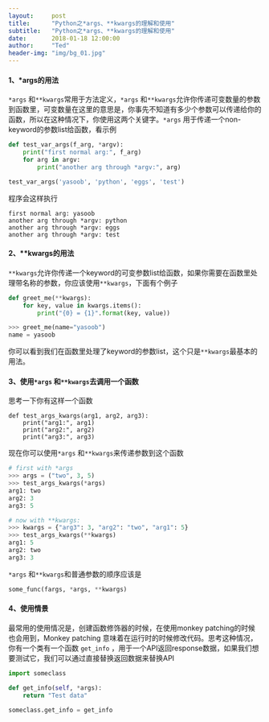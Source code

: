 ```yaml
---
layout:     post
title:      "Python之*args、**kwargs的理解和使用"
subtitle:   "Python之*args、**kwargs的理解和使用"
date:       2018-01-18 12:00:00
author:     "Ted"
header-img: "img/bg_01.jpg"
---
```


#### 1、*args的用法

`*args` 和`**kwargs`常用于方法定义，`*args` 和`**kwargs`允许你传递可变数量的参数到函数里，可变数量在这里的意思是，你事先不知道有多少个参数可以传递给你的函数，所以在这种情况下，你使用这两个关键字。`*args` 用于传递一个non-keyword的参数list给函数，看示例

```python
def test_var_args(f_arg, *argv):
    print("first normal arg:", f_arg)
    for arg in argv:
        print("another arg through *argv:", arg)

test_var_args('yasoob', 'python', 'eggs', 'test')
```

程序会这样执行

```
first normal arg: yasoob
another arg through *argv: python
another arg through *argv: eggs
another arg through *argv: test
```

#### 2、**kwargs的用法

`**kwargs`允许你传递一个keyword的可变参数list给函数，如果你需要在函数里处理带名称的参数，你应该使用`**kwargs`，下面有个例子

```python
def greet_me(**kwargs):
    for key, value in kwargs.items():
        print("{0} = {1}".format(key, value))

>>> greet_me(name="yasoob")
name = yasoob
```

你可以看到我们在函数里处理了keyword的参数list，这个只是`**kwargs`最基本的用法。

#### 3、使用`*args` 和`**kwargs`去调用一个函数

思考一下你有这样一个函数

```
def test_args_kwargs(arg1, arg2, arg3):
    print("arg1:", arg1)
    print("arg2:", arg2)
    print("arg3:", arg3)
```

现在你可以使用`*args` 和`**kwargs`来传递参数到这个函数

```python
# first with *args
>>> args = ("two", 3, 5)
>>> test_args_kwargs(*args)
arg1: two
arg2: 3
arg3: 5
```

```python
# now with **kwargs:
>>> kwargs = {"arg3": 3, "arg2": "two", "arg1": 5}
>>> test_args_kwargs(**kwargs)
arg1: 5
arg2: two
arg3: 3
```

`*args` 和`**kwargs`和普通参数的顺序应该是

```python
some_func(fargs, *args, **kwargs)
```

#### 4、使用情景

最常用的使用情况是，创建函数修饰器的时候，在使用monkey patching的时候也会用到，Monkey patching 意味着在运行时的时候修改代码。思考这种情况，你有一个类有一个函数 `get_info` ，用于一个API返回response数据，如果我们想要测试它，我们可以通过直接替换返回数据来替换API

```python
import someclass

def get_info(self, *args):
    return "Test data"

someclass.get_info = get_info
```
